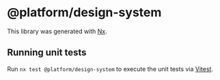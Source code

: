 # @platform/design-system

This library was generated with [Nx](https://nx.dev).

## Running unit tests

Run `nx test @platform/design-system` to execute the unit tests via [Vitest](https://vitest.dev/).
